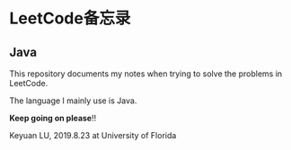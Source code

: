 # LeetCode备忘录

## Java

This repository documents my notes when trying to solve the problems in LeetCode.

The language I mainly use is Java.

**Keep going on please**!!


Keyuan LU, 2019.8.23 at University of Florida

